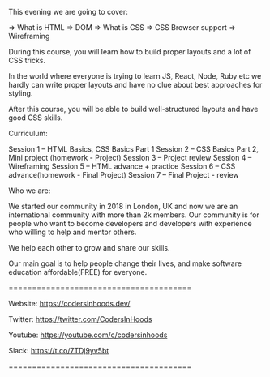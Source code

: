 This evening we are going to cover: 

=> What is HTML
=> DOM
=> What is CSS
=> CSS Browser support
=> Wireframing

During this course, you will learn how to build proper layouts and a lot of CSS tricks.

In the world where everyone is trying to learn JS, React, Node, Ruby etc we hardly can write proper layouts and have no clue about best approaches for styling. 

After this course, you will be able to build well-structured layouts and have good CSS skills.

Curriculum: 

Session 1 – HTML Basics, CSS Basics Part 1
Session 2 – CSS Basics Part 2, Mini project (homework - Project) 
Session 3 – Project review 
Session 4 – Wireframing
Session 5 – HTML advance + practice
Session 6 – CSS advance(homework - Final Project)
Session 7 – Final Project - review

Who we are:

We started our community in 2018 in London, UK and now we are an international community with more than 2k members. Our community is for people who want to become developers and developers with experience who willing to help and mentor others.

We help each other to grow and share our skills.

Our main goal is to help people change their lives, and make software education affordable(FREE) for everyone.

=======================================

Website: https://codersinhoods.dev/

Twitter: https://twitter.com/CodersInHoods

Youtube: https://youtube.com/c/codersinhoods

Slack: https://t.co/7TDj9yv5bt

=======================================
